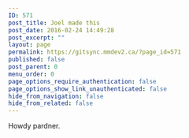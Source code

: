 ```yaml
---
ID: 571
post_title: Joel made this
post_date: 2016-02-24 14:49:28
post_excerpt: ""
layout: page
permalink: https://gitsync.mmdev2.ca/?page_id=571
published: false
post_parent: 0
menu_order: 0
page_options_require_authentication: false
page_options_show_link_unauthenticated: false
hide_from_navigation: false
hide_from_related: false
---
```

Howdy pardner.